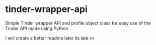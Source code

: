 # tinder-wrapper-api
Simple Tinder wrapper API and profile object class for easy use of the Tinder API made using Python

 I will create a better readme later its late rn
